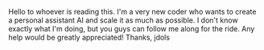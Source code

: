 Hello to whoever is reading this.
I'm a very new coder who wants to create a personal assistant AI and scale it as much as possible. 
I don't know exactly what I'm doing, but you guys can follow me along for the ride.
Any help would be greatly appreciated!
Thanks,
jdols
